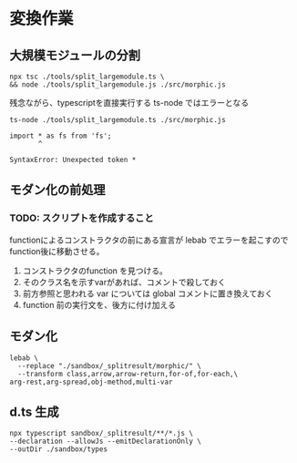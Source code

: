 # 変換作業

## 大規模モジュールの分割
```
npx tsc ./tools/split_largemodule.ts \
&& node ./tools/split_largemodule.js ./src/morphic.js
```

残念ながら、typescriptを直接実行する ts-node ではエラーとなる

```
ts-node ./tools/split_largemodule.ts ./src/morphic.js
```
```
import * as fs from 'fs';
       ^

SyntaxError: Unexpected token *
```

## モダン化の前処理

### TODO: スクリプトを作成すること
functionによるコンストラクタの前にある宣言が lebab でエラーを起こすのでfunction後に移動させる。

1. コンストラクタのfunction を見つける。
2. そのクラス名を示すvarがあれば、コメントで殺しておく
3. 前方参照と思われる var については global コメントに置き換えておく
4. function 前の実行文を、後方に付け加える

## モダン化
```
lebab \
  --replace "./sandbox/_splitresult/morphic/" \
  --transform class,arrow,arrow-return,for-of,for-each,\
arg-rest,arg-spread,obj-method,multi-var
```

## d.ts 生成
```
npx typescript sandbox/_splitresult/**/*.js \
--declaration --allowJs --emitDeclarationOnly \
--outDir ./sandbox/types
```
